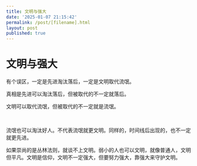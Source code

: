 ```yaml
---
title: 文明与强大
date: '2025-01-07 21:15:42'
permalink: /post/[filename].html
layout: post
published: true
---
```


# 文明与强大

有个误区，一定是先进淘汰落后，一定是文明取代流氓。

真相是先进可以淘汰落后，但被取代的不一定就落后。

文明可以取代流氓，但被取代的不一定就是流氓。

‍

流氓也可以淘汰好人。不代表流氓就更文明。同样的，时间线后出现的，也不一定就更先进。

如果崇尚的是丛林法则，就谈不上文明。弱小的人也可以文明，就像普通人，文明但平凡。文明是信仰，文明不一定强大，但要努力强大，靠强大来守护文明。
